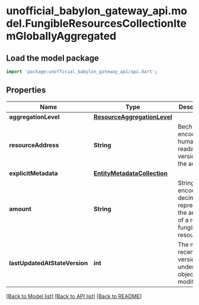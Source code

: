# unofficial_babylon_gateway_api.model.FungibleResourcesCollectionItemGloballyAggregated

## Load the model package
```dart
import 'package:unofficial_babylon_gateway_api/api.dart';
```

## Properties
Name | Type | Description | Notes
------------ | ------------- | ------------- | -------------
**aggregationLevel** | [**ResourceAggregationLevel**](ResourceAggregationLevel.md) |  | 
**resourceAddress** | **String** | Bech32m-encoded human readable version of the address. | 
**explicitMetadata** | [**EntityMetadataCollection**](EntityMetadataCollection.md) |  | [optional] 
**amount** | **String** | String-encoded decimal representing the amount of a related fungible resource. | 
**lastUpdatedAtStateVersion** | **int** | The most recent state version underlying object was modified at. | 

[[Back to Model list]](../README.md#documentation-for-models) [[Back to API list]](../README.md#documentation-for-api-endpoints) [[Back to README]](../README.md)


